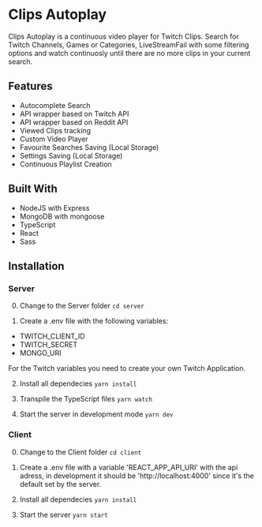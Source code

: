 # Clips Autoplay

Clips Autoplay is a continuous video player for Twitch Clips.
Search for Twitch Channels, Games or Categories, LiveStreamFail with some filtering options and watch continuosly until there are no more clips in your current search.

## Features

- Autocomplete Search
- API wrapper based on Twitch API
- API wrapper based on Reddit API
- Viewed Clips tracking
- Custom Video Player
- Favourite Searches Saving (Local Storage)
- Settings Saving (Local Storage)
- Continuous Playlist Creation

## Built With

- NodeJS with Express
- MongoDB with mongoose
- TypeScript
- React
- Sass

## Installation

### Server

0. Change to the Server folder
   `cd server`

1. Create a .env file with the following variables:

- TWITCH_CLIENT_ID
- TWITCH_SECRET
- MONGO_URI

For the Twitch variables you need to create your own Twitch Application.

2. Install all dependecies
   `yarn install`

3. Transpile the TypeScript files
   `yarn watch`

4. Start the server in development mode
   `yarn dev`

### Client

0. Change to the Client folder
   `cd client`

1. Create a .env file with a variable 'REACT_APP_API_URI' with the api adress, in development it should be 'http://localhost:4000' since it's the default set by the server.

2. Install all dependecies
   `yarn install`

3. Start the server
   `yarn start`
